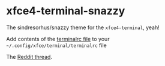 # xfce4-terminal-snazzy
The sindresorhus/snazzy theme for the `xfce4-terminal`, yeah!

Add contents of the [terminalrc file](./terminalrc) to your `~/.config/xfce/terminal/terminalrc` file

The [Reddit thread](https://www.reddit.com/r/unixporn/comments/789mkp/xfce_snazzy_theme_port_of_hypersnazzy/?ref=share&ref_source=link).
